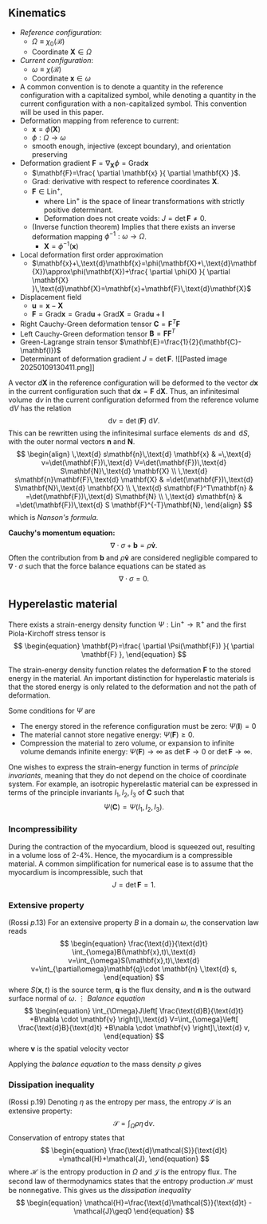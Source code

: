## Kinematics
* *Reference configuration*: 
	* $\Omega\equiv\chi_{0}(\mathcal{B})$
	* Coordinate $\mathbf{X}\in\Omega$
* *Current configuration*: 
	* $\omega\equiv\chi(\mathcal{B})$
	* Coordinate $\mathbf{x}\in\omega$
* A common convention is to denote a quantity in the reference configuration with a capitalized symbol, while denoting a quantity in the current configuration with a non-capitalized symbol. This convention will be used in this paper.
* Deformation mapping from reference to current:
	* $\mathbf{x}=\phi(\mathbf{X})$
	* $\phi:\Omega\to\omega$
	* smooth enough, injective (except boundary), and orientation preserving
* Deformation gradient $\mathbf{F}=\nabla_{\mathbf{X}}\phi=\text{Grad}\mathbf{x}$
	* $\mathbf{F}=\frac{ \partial \mathbf{x} }{ \partial \mathbf{X} }$.
	* Grad: derivative with respect to reference coordinates $\mathbf{X}$.
	* $\mathbf{F}\in \text{Lin}^+$, 
		* where $\text{Lin}^+$ is the space of linear transformations with strictly positive determinant.
		* Deformation does not create voids: $J=\det \mathbf{F}≠0$.
	* (Inverse function theorem) Implies that there exists an inverse deformation mapping $\phi^{-1}:\omega\to\Omega$.
		* $\mathbf{X}=\phi^{-1}(\mathbf{x})$
* Local deformation first order approximation
	* $\mathbf{x}+\,\text{d}\mathbf{x}=\phi(\mathbf{X}+\,\text{d}\mathbf{X})\approx\phi(\mathbf{X})+\frac{ \partial \phi(X) }{ \partial \mathbf{X} }\,\text{d}\mathbf{X}=\mathbf{x}+\mathbf{F}\,\text{d}\mathbf{X}$
* Displacement field
	* $\mathbf{u}=\mathbf{x}-\mathbf{X}$
	* $\mathbf{F}=\text{Grad}\mathbf{x}=\text{Grad}\mathbf{u}+\text{Grad}\mathbf{X}=\text{Grad}\mathbf{u}+\mathbf{I}$
* Right Cauchy-Green deformation tensor $\mathbf{C}=\mathbf{F}^T\mathbf{F}$
* Left Cauchy-Green deformation tensor $\mathbf{B}=\mathbf{F}\mathbf{F}^T$
* Green-Lagrange strain tensor $\mathbf{E}=\frac{1}{2}(\mathbf{C}-\mathbf{I})$
* Determinant of deformation gradient $J=\det \mathbf{F}$.
![[Pasted image 20250109130411.png]]

A vector $d\mathbf{X}$ in the reference configuration will be deformed to the vector $d\mathbf{x}$ in the current configuration such that $\text{ d}\mathbf{x}=\mathbf{F}\text{ d}\mathbf{X}$. Thus, an infinitesimal volume $\,\text{d}v$ in the current configuration deformed from the reference volume $\,\text{d}V$ has the relation 
$$
\begin{equation}
\text{ d} v=\det (\mathbf{F})\text{ d} V.
\end{equation}
$$
This can be rewritten using the infinitesimal surface elements $\,\text{d}s$ and $\,\text{d}S$, with the outer normal vectors $\mathbf{n}$ and $\mathbf{N}$.
$$
\begin{align}
\,\text{d} s\mathbf{n}\,\text{d} \mathbf{x} & =\,\text{d} v=\det(\mathbf{F})\,\text{d}  V=\det(\mathbf{F})\,\text{d}  S\mathbf{N}\,\text{d} \mathbf{X} \\
 \,\text{d} s\mathbf{n}\mathbf{F}\,\text{d} \mathbf{X} & =\det(\mathbf{F})\,\text{d} S\mathbf{N}\,\text{d} \mathbf{X}  \\
\,\text{d} s\mathbf{F}^T\mathbf{n} & =\det(\mathbf{F})\,\text{d} S\mathbf{N} \\
\,\text{d} s\mathbf{n} & =\det(\mathbf{F})\,\text{d} S \mathbf{F}^{-T}\mathbf{N},
\end{align}
$$
which is *Nanson's formula*.

**Cauchy's momentum equation:**
$$
\begin{equation}
\nabla \cdot\sigma+\mathbf{b}=\rho \mathbf{\dot{v}}.
\end{equation}
$$Often the contribution from $\mathbf{b}$ and $\rho \mathbf{\dot{v}}$ are considered negligible compared to $\nabla \cdot\sigma$ such that the force balance equations can be stated as
$$
\begin{equation}
\nabla \cdot\sigma=0.
\end{equation}
$$

## Hyperelastic material
There exists a strain-energy density function $\Psi:\text{Lin}^+\to \mathbb{R}^+$ and the first Piola-Kirchoff stress tensor is 
$$
\begin{equation}
\mathbf{P}=\frac{ \partial \Psi(\mathbf{F}) }{ \partial \mathbf{F} },
\end{equation}
$$


The strain-energy density function relates the deformation $\mathbf{F}$ to the stored energy in the material. An important distinction for hyperelastic materials is that the stored energy is only related to the deformation and not the path of deformation.

Some conditions for $\Psi$ are
* The energy stored in the reference configuration must be zero: $\Psi(\mathbf{I})=0$
* The material cannot store negative energy: $\Psi(\mathbf{F})\geq0$.
* Compression the material to zero volume, or expansion to infinite volume demands infinite energy: $\Psi(\mathbf{F})\to \infty$ as $\det \mathbf{F}\to0$ or $\det \mathbf{F}\to \infty$.

One wishes to express the strain-energy function in terms of *principle invariants*, meaning that they do not depend on the choice of coordinate system. For example, an isotropic hyperelastic material can be expressed in terms of the principle invariants $I_{1},I_{2},I_{3}$ of $\mathbf{C}$ such that
$$
\begin{equation}
\Psi(\mathbf{C})=\Psi(I_{1},I_{2},I_{3}).
\end{equation}
$$
### Incompressibility
During the contraction of the myocardium, blood is squeezed out, resulting in a volume loss of 2-4%. Hence, the myocardium is a compressible material. 
A common simplification for numerical ease is to assume that the myocardium is incompressible, such that
$$
\begin{equation}
J=\det \mathbf{F}=1.
\end{equation}
$$

### Extensive property 
(Rossi $p$.13)
For an extensive property $B$ in a domain $\omega$, the conservation law reads
$$
\begin{equation}
\frac{\text{d}}{\text{d}t} \int_{\omega}B(\mathbf{x},t)\,\text{d} v=\int_{\omega}S(\mathbf{x},t)\,\text{d} v+\int_{\partial\omega}\mathbf{q}\cdot \mathbf{n} \,\text{d} s,
\end{equation}
$$
where $S(\mathbf{x},t)$ is the source term, $\mathbf{q}$ is the flux density, and $\mathbf{n}$ is the outward surface normal of $\omega$.
$\vdots$
*Balance equation*
$$
\begin{equation}
\int_{\Omega}J\left[ \frac{\text{d}B}{\text{d}t} +B\nabla \cdot \mathbf{v} \right]\,\text{d} V=\int_{\omega}\left[ \frac{\text{d}B}{\text{d}t} +B\nabla \cdot \mathbf{v} \right]\,\text{d} v,
\end{equation}
$$
where $\mathbf{v}$ is the spatial velocity vector

Applying the *balance equation* to the mass density $\rho$ gives

### Dissipation inequality
(Rossi p.19)
Denoting $\eta$ as the entropy per mass, the entropy $\mathcal{S}$ is an extensive property:
$$
\begin{equation}
\mathcal{S}=\int_{\Omega}\rho\eta \,\text{d} v.
\end{equation}
$$
Conservation of entropy states that 
$$
\begin{equation}
\frac{\text{d}\mathcal{S}}{\text{d}t} =\mathcal{H}+\mathcal{J},
\end{equation}
$$
where $\mathcal{H}$ is the entropy production in $\Omega$ and $\mathcal{J}$ is the entropy flux. The second law of thermodynamics states that the entropy production $\mathcal{H}$ must be nonnegative. This gives us the *dissipation inequality*
$$
\begin{equation}
\mathcal{H}=\frac{\text{d}\mathcal{S}}{\text{d}t} -\mathcal{J}\geq0
\end{equation}
$$
